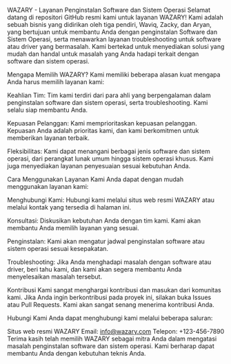 WAZARY - Layanan Penginstalan Software dan Sistem Operasi
Selamat datang di repositori GitHub resmi kami untuk layanan WAZARY! Kami adalah sebuah bisnis yang didirikan oleh tiga pendiri, Waviq, Zacky, dan Aryan, yang bertujuan untuk membantu Anda dengan penginstalan Software dan Sistem Operasi, serta menawarkan layanan troubleshooting untuk software atau driver yang bermasalah. Kami bertekad untuk menyediakan solusi yang mudah dan handal untuk masalah yang Anda hadapi terkait dengan software dan sistem operasi.

Mengapa Memilih WAZARY?
Kami memiliki beberapa alasan kuat mengapa Anda harus memilih layanan kami:

Keahlian Tim: Tim kami terdiri dari para ahli yang berpengalaman dalam penginstalan software dan sistem operasi, serta troubleshooting. Kami selalu siap membantu Anda.

Kepuasan Pelanggan: Kami memprioritaskan kepuasan pelanggan. Kepuasan Anda adalah prioritas kami, dan kami berkomitmen untuk memberikan layanan terbaik.

Fleksibilitas: Kami dapat menangani berbagai jenis software dan sistem operasi, dari perangkat lunak umum hingga sistem operasi khusus. Kami juga menyediakan layanan penyesuaian sesuai kebutuhan Anda.

Cara Menggunakan Layanan Kami
Anda dapat dengan mudah menggunakan layanan kami:

Menghubungi Kami: Hubungi kami melalui situs web resmi WAZARY atau melalui kontak yang tersedia di halaman ini.

Konsultasi: Diskusikan kebutuhan Anda dengan tim kami. Kami akan membantu Anda memilih layanan yang sesuai.

Penginstalan: Kami akan mengatur jadwal penginstalan software atau sistem operasi sesuai kesepakatan.

Troubleshooting: Jika Anda menghadapi masalah dengan software atau driver, beri tahu kami, dan kami akan segera membantu Anda menyelesaikan masalah tersebut.

Kontribusi
Kami sangat menghargai kontribusi dan masukan dari komunitas kami. Jika Anda ingin berkontribusi pada proyek ini, silakan buka Issues atau Pull Requests. Kami akan sangat senang menerima kontribusi Anda.

Hubungi Kami
Anda dapat menghubungi kami melalui beberapa saluran:

Situs web resmi WAZARY
Email: info@wazary.com
Telepon: +123-456-7890
Terima kasih telah memilih WAZARY sebagai mitra Anda dalam mengatasi masalah penginstalan software dan sistem operasi. Kami berharap dapat membantu Anda dengan kebutuhan teknis Anda.
